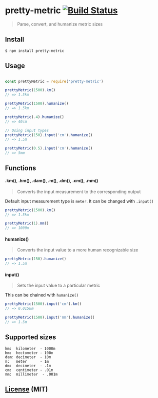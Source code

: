 # pretty-metric [![Build Status](https://travis-ci.org/stevelacy/pretty-metric.svg?branch=master)](https://travis-ci.org/stevelacy/pretty-metric)

> Parse, convert, and humanize metric sizes

## Install

```shell
$ npm install pretty-metric
```
## Usage

```js

const prettyMetric = require('pretty-metric')

prettyMetric(1500).km()
// => 1.5km

prettyMetric(1500).humanize()
// => 1.5km

prettyMetric(.4).humanize()
// => 40cm

// Using input types
prettyMetric(150).input('cm').humanize()
// => 1.5m

prettyMetric(0.5).input('cm').humanize()
// => 5mm

```

## Functions

#### .km(), .hm(), .dam(), .m(), .dm(), .cm(), .mm()
> Converts the input measurement to the corresponding output

Default input measurement type is `meter`. It can be changed with `.input()`

```js
prettyMetric(1500).km()
// => 1.5km

prettyMetric(1).mm()
// => 1000m
```

#### humanize()
> Converts the input value to a more human recognizable size

```js
prettyMetric(150).humanize()
// => 1.5m

```

#### input()
> Sets the input value to a particular metric

This can be chained with `humanize()`

```js
prettyMetric(1500).input('cm').km()
// => 0.015km

prettyMetric(1500).input('mm').humanize()
// => 1.5m
```

## Supported sizes

```
km:  kilometer  - 1000m
hm:  hectometer - 100m
dam: decimeter  - 10m
m:   meter      - 1m
dm:  decimeter  - .1m
cm:  centimeter - .01m
mm:  millimeter  - .001m

```

## [License](LICENSE) (MIT)
